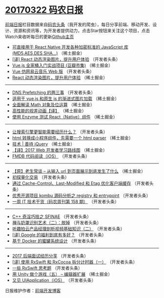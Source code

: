 # [20170322 码农日报](https://toutiao.qdkfweb.cn/date/2017/03/22)

[前端日报](https://qdkfweb.cn/c/news)栏目数据来自[码农头条](https://toutiao.qdkfweb.cn/)（我开发的爬虫），每日分享前端、移动开发、设计、资源和资讯等，为开发者提供动力，点击Star按钮来关注这个项目，点击Watch来收听每日的更新[Github主页](https://github.com/kujian/frontendDaily)
* [可直接用于 React Native 开发各种加密标准的 JavaScript 库 (MD5,AES,DES,SHA&#8230;)](https://toutiao.qdkfweb.cn/31326.html) （稀土掘金）
* [[译] React 动态渲染图片，提升用户体验](https://toutiao.qdkfweb.cn/31351.html) （开发者头条）
* [Vue.js 全家桶入门实战项目 (豆瓣市集)](https://toutiao.qdkfweb.cn/31324.html) （稀土掘金）
* [Vue 仿网易云音乐 Web 版](https://toutiao.qdkfweb.cn/31352.html) （开发者头条）
* [React 动态渲染图片，提升用户体验](https://toutiao.qdkfweb.cn/31328.html) （稀土掘金）

***
* [DNS Prefetching 的两三事](https://toutiao.qdkfweb.cn/31364.html) （开发者头条）
* [适用于 vue.js 和原生 js 的渐进式图片加载](https://toutiao.qdkfweb.cn/31323.html) （稀土掘金）
* [全面解读 Math 对象及位运算](https://toutiao.qdkfweb.cn/31325.html) （稀土掘金）
* [高性能的视差动画【译】](https://toutiao.qdkfweb.cn/31327.html) （稀土掘金）
* [使用 Enzyme 测试 React（Native）组件](https://toutiao.qdkfweb.cn/31329.html) （稀土掘金）

***
* [让搜索引擎更智能需要经历什么？](https://toutiao.qdkfweb.cn/31363.html) （开发者头条）
* [html 转换成小程序组件，先需要一个 html parser](https://toutiao.qdkfweb.cn/31330.html) （稀土掘金）
* [技术 | 善待 jQuery](https://toutiao.qdkfweb.cn/31320.html) （稀土掘金）
* [【译】2017 Web 开发者学习路线图](https://toutiao.qdkfweb.cn/31321.html) （稀土掘金）
* [FMDB 代码阅读（iOS）](https://toutiao.qdkfweb.cn/31365.html) （开发者头条）

***
* [【原】老生常谈 &#8211; 从输入 url 到页面展示到底发生了什么](https://toutiao.qdkfweb.cn/31322.html) （稀土掘金）
* [初探量化交易](https://toutiao.qdkfweb.cn/31359.html) （开发者头条）
* [通过 Cache-Control、Last-Modified 和 Etag 优化客户端缓存](https://toutiao.qdkfweb.cn/31371.html) （开发者头条）
* [优秀开源项目 kombu 源码分析之 registry 和 entrypoint](https://toutiao.qdkfweb.cn/31373.html) （开发者头条）
* [一周 IT 技术干货（码农周刊第 158 期）](https://toutiao.qdkfweb.cn/31285.html) （开发者头条）

***
* [C++ 奇淫巧技之 SFINAE](https://toutiao.qdkfweb.cn/31374.html) （开发者头条）
* [禅与奶罩识别艺术（二）：脱掉](https://toutiao.qdkfweb.cn/31286.html) （开发者头条）
* [听趣拍云产品经理剖析视频基础知识（二）](https://toutiao.qdkfweb.cn/31366.html) （开发者头条）
* [[译] Google 的福利到底有多好？](https://toutiao.qdkfweb.cn/31353.html) （开发者头条）
* [基于 Docker 的蜜罐系统设计](https://toutiao.qdkfweb.cn/31370.html) （开发者头条）

***
* [2017 后端面试经历分享](https://toutiao.qdkfweb.cn/31350.html) （开发者头条）
* [[译] 使用 RxSwift 和 RxCocoa 拆分计时器（一）](https://toutiao.qdkfweb.cn/31372.html) （开发者头条）
* [一些 RxSwift 思考题](https://toutiao.qdkfweb.cn/31375.html) （开发者头条）
* [用 Unity 做个游戏（五） &#8211; 编辑器扩展](https://toutiao.qdkfweb.cn/31319.html) （稀土掘金）
* [又见 UIApplication（iOS）](https://toutiao.qdkfweb.cn/31368.html) （开发者头条）

日报维护作者：[前端开发博客](https://qdkfweb.cn/) 